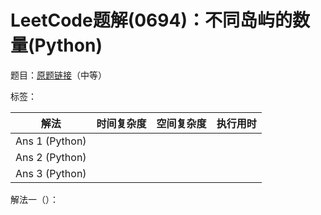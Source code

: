 # LeetCode题解(0694)：不同岛屿的数量(Python)

题目：[原题链接](https://leetcode-cn.com/problems/number-of-distinct-islands/)（中等）

标签：

| 解法           | 时间复杂度 | 空间复杂度 | 执行用时 |
| -------------- | ---------- | ---------- | -------- |
| Ans 1 (Python) |            |            |          |
| Ans 2 (Python) |            |            |          |
| Ans 3 (Python) |            |            |          |

解法一（）：

